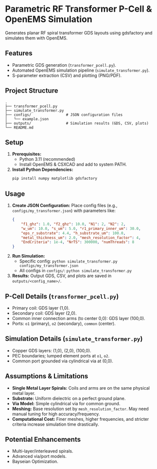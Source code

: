 # Parametric RF Transformer P-Cell & OpenEMS Simulation

Generates planar RF spiral transformer GDS layouts using gdsfactory and simulates them with OpenEMS.

## Features

* Parametric GDS generation (`transformer_pcell.py`).
* Automated OpenEMS simulation pipeline (`simulate_transformer.py`).
* S-parameter extraction (CSV) and plotting (PNG/PDF).

## Project Structure

```
.
├── transformer_pcell.py
├── simulate_transformer.py
├── configs/                # JSON configuration files
│   └── example.json
├── outputs/                # Simulation results (GDS, CSV, plots)
└── README.md
```

## Setup

1. **Prerequisites:**
    * Python 3.11 (recommended)
    * Install OpenEMS & CSXCAD and add to system PATH.
2. **Install Python Dependencies:**
   ```bash
   pip install numpy matplotlib gdsfactory
   ```

## Usage

1. **Create JSON Configuration:**
   Place config files (e.g., `configs/my_transformer.json`) with parameters like:
   ```json
   {
       "f1_ghz": 1.0, "f2_ghz": 10.0, "N1": 2, "N2": 2,
       "w_um": 10.0, "s_um": 5.0, "r1_primary_inner_um": 30.0,
       "eps_r_substrate": 4.4, "h_substrate_um": 100.0,
       "metal_thickness_um": 2.0, "mesh_resolution_factor": 4,
       "EndCriteria": 1e-4, "NrTS": 300000, "numThreads": 8
   }
   ```
2. **Run Simulation:**
    * Specific config: `python simulate_transformer.py configs/my_transformer.json`
    * All configs in `configs/`: `python simulate_transformer.py`
3. **Results:** Output GDS, CSV, and plots are saved in `outputs/<config_name>/`.

## P-Cell Details (`transformer_pcell.py`)

* Primary coil: GDS layer (1,0).
* Secondary coil: GDS layer (2,0).
* Common inner connection arms (to center 0,0): GDS layer (100,0).
* Ports: `o1` (primary), `o2` (secondary), `common` (center).

## Simulation Details (`simulate_transformer.py`)

* Copper GDS layers: (1,0), (2,0), (100,0).
* PEC boundaries; lumped element ports at `o1`, `o2`.
* Common port grounded via cylindrical via at (0,0).

## Assumptions & Limitations

* **Single Metal Layer Spirals:** Coils and arms are on the same physical metal layer.
* **Substrate:** Uniform dielectric on a perfect ground plane.
* **Via Model:** Simple cylindrical via for common ground.
* **Meshing:** Base resolution set by `mesh_resolution_factor`. May need manual tuning for high accuracy/frequency.
* **Computational Cost:** Finer meshes, higher frequencies, and stricter criteria increase simulation time drastically.

## Potential Enhancements

* Multi-layer/interleaved spirals.
* Advanced via/port models.
* Bayseian Optimization.
